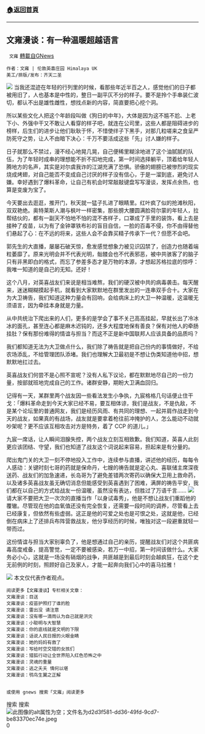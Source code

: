 ###  [:house:返回首頁](https://github.com/ourhimalayas/txt)
---


## 文雍漫谈：有一种温暖超越语言
` 文雍` [轉載自GNews](https://gnews.org/zh-hans/1523103/)

```
作者：文雍 | 伦敦英喜庄园 Himalaya UK
美工/排版/发布：齐天二圣
```

![](https://assets.gnews.org/wp-content/uploads/2021/09/20210909-01-1-scaled.jpg)
当我还混迹在年轻的行列里的时候，看那些年近半百之人，感觉他们的日子都被用旧了，人也基本是中性的，整日一副平仄不分的样子。要不是拎个手串装仁波切，都认不出是雄性雌性，想找点新的内容，简直要把心挖个洞。

所以某些文化人把这个年龄段叫做《狗日的中年》，大体是因为这不尴不尬、上老下小、外强中干又不敢让人看穿的样子吧，就连在公司里，这些人都是阻碍进步的榜样，后生们的进步让他们耿耿于怀，不惜使绊子下黑手，对那几粒嗟来之食呈严防死守之势，让人不由暗下决心：千万不要活成这些「先」讨人嫌的样子。

日子就那么不禁过，漫不经心地晃几晃，自己便稀里糊涂地进了这个油腻腻的队伍，为了年轻时成串的理想能不折不扣地完成，第一时间选择躺平，顶着给年轻人腾地方的名声，其实是对尔虞我诈的江湖充满了恐惧。骄傲的翅膀已被惨烈的现实烧成烤翅，对自己能否不变成自己讨厌的样子没有信心，于是一溜到底，避免讨人嫌。幸好遇到了爆料革命，让自己有机会时常敲敲键盘写写漫谈，发挥点余热，也算是变废为宝了。

今天要出去逛逛，推开门，秋天就一猛子扎进了眼睛里。红叶疯了似的抢滩秋阳，双双艳绝。奥特莱斯人潮与枫叶一样密集，那些膀大腰圆满脸荷尔蒙的年轻人，拉帮结伙的，都有一副天不怕地不怕的混不吝样子，口罩成了手里的装饰，看上去是接种了疫苗，以为有了金钟罩铁布衫的盲目自信，一脸的百毒不侵，你不由得替他们悬起了心：在不远的将来，这些人会不会靠买精子传承下一代？但愿不会吧。

郭先生的大直播，屡屡石破天惊，愈发感觉想象力被见识囚禁了，创造力也随着端粒萎靡了。原来光明会并不代表光明，骷髅会也不代表邪恶，被中共骇客了的脑子只有非黑即白的格式，而忘了参差多态才是万物的本源，才想起苏格拉底的惊呼：我唯一知道的是自己的无知。还好！

这个八月，对英喜战友们来说是相当难熬，我们的硬汉被中共的病毒袭击。每天醒来，迷迷糊糊摸起手机，就看到大家默默地在群里发出的一连串双手合十。大家在为大卫祷告，我们知道这种力量会有回响，会给病床上的大卫一种温暖，这温暖无须语言，因为牵挂本身就是力量。

从中共统治下爬出来的人们，更多的是学会了事不关己高高挂起，早就长出了冷冰冰的面孔，甚至连心都是麻木迟钝的，还多大程度地保有善良？保有对他人的牵肠挂肚？保有那份难得的情谊与担当？而这不正是新中国联邦人应该具备的品质吗？

我们都知道无法为大卫做点什么，我们除了祷告就是把自己份内的事情做好，不给农场添乱，不给管理团队添堵。我们也理解大卫最初是不想让伪类知道他中招，想默默地扛过去。

英喜战友们何尝不是心照不宣呢？没有人私下议论，都在默默地尽自己的一份力量，按部就班地完成自己的工作。诸群安静，期盼大卫满血回归。

记得有一天，某群里两个战友因一些看法发生小争执，九宸格格几句话便止住干戈：「爆料革命走到今天大家已经不易，要互相体谅，我们是战友，不是仇敌，不是某个论坛里的普通网友，我们是经历风雨、有共同的理想、一起并肩作战走到今天的战友，如果真的有战场，战友就是要拿着枪往前冲掩护的人，怎么能动不动就吵架呢？更不应该互相攻击对方是特务，着了 CCP 的道儿。」

九宸一席话，让人瞬间泪腺失控，两个战友立刻互相致歉。我们知道，英喜人此刻更应该团结、守望，我们也知道了战友这个词说起来容易，担起来是有分量的。

爬出鬼门关的大卫一刻不停地投入工作中，连续参与直播，讲述他的经历，每每令人感动：关键时刻七哥的药就是保命丹，七嫂的祷告就是定心丸、喜联储主席深夜送药、战友们的加急速递，长岛哥为了避免差错两次寄药以确保大卫用上救命药，以及诸多英喜战友虽无确切消息但能感受到英喜遇到了困难，满屏的祷告平安，我们都在以自己的方式给战友一份温暖，虽然没有表达，但胜过了万语千言……
![](https://assets.gnews.org/wp-content/uploads/2021/09/Screen-Shot-2021-09-09-at-8.03.12-PM.png)
请大家不要把大卫一次次的直播当作「以身试毒秀」，他是不想让战友们重蹈他的覆辙。尽管现在他的血氧值还没有完全恢复，还需要一段时间的调养，尽管看上去已经康复，但依然有些虚弱。这正是他的可爱之处也是可恨之处，这就是他，已经倒在病床上了还排兵布阵营救战友，他分享经历的时候，唯独对这一段避重就轻一带而过。

这份情谊与担当大家别辜负了，他是想通过自己的亲历，提醒战友们对这个共匪病毒高度戒备，提高警觉，一定不要被感染，若万一中招，第一时间该做什么。大家务必小心，这就是一场没有硝烟的战争，共匪越是到最后时刻会越疯狂，在这个史无前例的时刻，照顾好自己及家人，才能一起奔向我们心中的喜马拉雅！


![](https://assets.gnews.org/wp-content/uploads/2021/09/67d79ae9-90be-4fe9-b19e-37e8c9e419a9.png)
本文仅代表作者观点。


```
阅读更多【文雍漫谈】专栏相关文章：
文雍漫谈：目送
文雍漫谈：疫苗护照打了谁的脸
文雍漫谈：雷出没 请注意
文雍漫谈：没有哪一滴雨认为自己就是洪灾
文雍漫谈：小聪明与大智慧
文雍漫谈：你的底线就是文明的下限
文雍漫谈：话说人民日报的火眼金睛
文雍漫谈：她的妈妈有救了
文雍漫谈：写给时空交错的女孩们
文雍漫谈：猎狐行动让全世界陷入红色恐怖之中
文雍漫谈：灵魂的重量
文雍漫谈：逃之夭夭 情何以堪
文雍漫谈：鸮鸟生翼之正解


或使用 gnews 搜索「文雍」阅读更多
```

搜索
搜索
![此图像的alt属性为空；文件名为d2d3f581-dd36-49fd-9cd7-be83370ec74e.jpeg](https://assets.gnews.org/wp-content/uploads/2021/04/d2d3f581-dd36-49fd-9cd7-be83370ec74e.jpeg)
0
